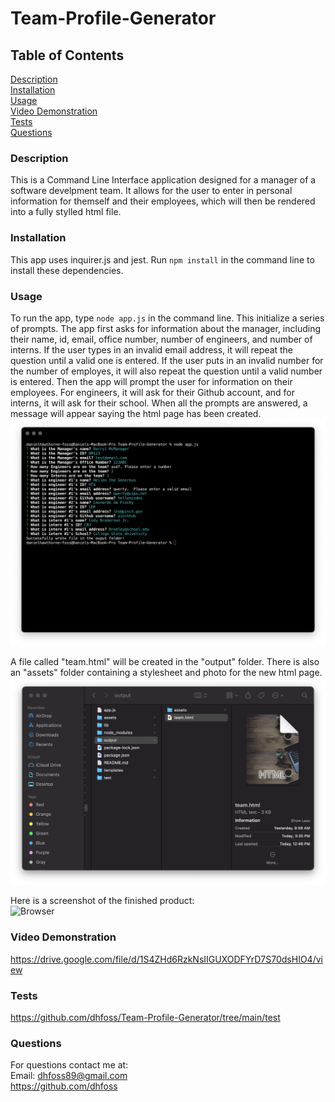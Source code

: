 # Team-Profile-Generator

## Table of Contents
[Description](https://github.com/dhfoss/Team-Profile-Generator/#description)  
[Installation](https://github.com/dhfoss/Team-Profile-Generator/#installation)  
[Usage](https://github.com/dhfoss/Team-Profile-Generator/#usage)  
[Video Demonstration](https://github.com/dhfoss/Team-Profile-Generator/#video_demonstration)  
[Tests](https://github.com/dhfoss/Team-Profile-Generator/#tests)  
[Questions](https://github.com/dhfoss/Team-Profile-Generator/#questions)

### Description
This is a Command Line Interface application designed for a manager of a software develpment team. It allows for the user to enter in personal information for themself and their employees, which will then be rendered into a fully stylled html file. 

### Installation
This app uses inquirer.js and jest. Run `npm install` in the command line to install these dependencies.

### Usage
To run the app, type `node app.js` in the command line. This initialize a series of prompts. The app first asks for information about the manager, including their name, id, email, office number, number of engineers, and number of interns. If the user types in an invalid email address, it will repeat the question until a valid one is entered. If the user puts in an invalid number for the number of employes, it will also repeat the question until a valid number is entered. Then the app will prompt the user for information on their employees.  For engineers, it will ask for their Github account, and for interns, it will ask for their school. When all the prompts are answered, a message will appear saying the html page has been created.  
![Terminal](/assets/screen-shots/1-CLI.png?raw=true "Optional Title")

A file called "team.html" will be created in the "output" folder. There is also an "assets" folder containing a stylesheet and photo for the new html page.  
![Output](/assets/screen-shots/2-output.png?raw=true "Optional Title")

Here is a screenshot of the finished product:  
![Browser](/assets/screen-shots/3-browser.png?raw=true "Optional Title")  

### Video Demonstration
https://drive.google.com/file/d/1S4ZHd6RzkNsIIGUXODFYrD7S70dsHIO4/view

### Tests
https://github.com/dhfoss/Team-Profile-Generator/tree/main/test

### Questions
For questions contact me at:  
Email: dhfoss89@gmail.com  
https://github.com/dhfoss
